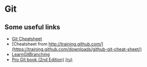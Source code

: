 # Git

## Some useful links

* [Git Cheatsheet](https://ndpsoftware.com/git-cheatsheet.html)
* [Cheatsheet from http://training.github.com/](https://training.github.com/downloads/github-git-cheat-sheet/)
* [LearnGitBranching](https://learngitbranching.js.org/)
* [Pro Git book (2nd Edition)](https://git-scm.com/book/en/v2) [(ru)](https://git-scm.com/book/ru/v2)